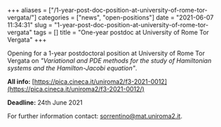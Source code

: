 +++
aliases = ["/1-year-post-doc-position-at-university-of-rome-tor-vergata/"]
categories = ["news", "open-positions"]
date = "2021-06-07 11:34:31"
slug = "1-year-post-doc-position-at-university-of-rome-tor-vergata"
tags = []
title = "One-year postdoc at University of Rome Tor Vergata"
+++

Opening for a 1-year postdoctoral position at University of Rome Tor
Vergata on *"Variational and PDE methods for the study of Hamiltonian
systems and the Hamilton-Jacobi equation"*.  
  
**All info:**
[https://pica.cineca.it/uniroma2/f3-2021-0012](https://pica.cineca.it/uniroma2/f3-2021-0012/)

**Deadline:** 24th June 2021

For further information contact: [sorrentino@mat.uniroma2.it](sorrentino@mat.uniroma2.it).
